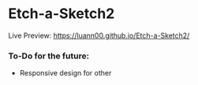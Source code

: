 # Etch-a-Sketch2

Live Preview: https://luann00.github.io/Etch-a-Sketch2/


<h3>To-Do for the future:</h3>

<ul>
<li>Responsive design for other</li>
</ul>
